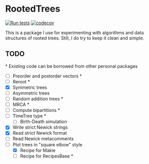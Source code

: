 # RootedTrees

[![Run tests](https://github.com/eascarrunz/RootedTrees/actions/workflows/test.yml/badge.svg)](https://github.com/eascarrunz/RootedTrees/actions/workflows/test.yml)
[![codecov](https://codecov.io/gh/eascarrunz/RootedTrees/branch/master/graph/badge.svg?token=YzxqojSzCf)](https://codecov.io/gh/eascarrunz/RootedTrees)

This is a package I use for experimenting with algorithms and data structures of rooted 
trees. Still, I do try to keep it clean and simple.

## TODO

\* Existing code can be borrowed from other personal packages

- [ ] Preorder and postorder vectors *
- [ ] Reroot *
- [x] Symmetric trees
- [ ] Asymmetric trees
- [ ] Random addition trees *
- [ ] MRCA *
- [ ] Compute bipartitions *
- [ ] TimeTree type *
    - [ ] Birth-Death simulation
- [x] Write strict Newick strings
- [x] Read strict Newick format
- [ ] Read Newick metacomments
- [ ] Plot trees in "square elbow" style
    - [x] Recipe for Makie
    - [ ] Recipe for RecipesBase *
